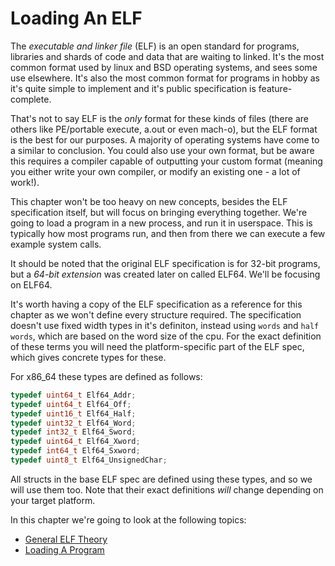 # Loading An ELF

The *executable and linker file* (ELF) is an open standard for programs, libraries and shards of code and data that are waiting to linked. It's the most common format used by linux and BSD operating systems, and sees some use elsewhere. It's also the most common format for programs in hobby as it's quite simple to implement and it's public specification is feature-complete.

That's not to say ELF is the *only* format for these kinds of files (there are others like PE/portable execute, a.out or even mach-o), but the ELF format is the best for our purposes. A majority of operating systems have come to a similar to conclusion. You could also use your own format, but be aware this requires a compiler capable of outputting your custom format (meaning you either write your own compiler, or modify an existing one - a lot of work!).

This chapter won't be too heavy on new concepts, besides the ELF specification itself, but will focus on bringing everything together. We're going to load a program in a new process, and run it in userspace. This is typically how most programs run, and then from there we can execute a few example system calls.

It should be noted that the original ELF specification is for 32-bit programs, but a *64-bit extension* was created later on called ELF64. We'll be focusing on ELF64.

It's worth having a copy of the ELF specification as a reference for this chapter as we won't define every structure required. The specification doesn't use fixed width types in it's definiton, instead using `words` and `half words`, which are based on the word size of the cpu. For the exact definition of these terms you will need the platform-specific part of the ELF spec, which gives concrete types for these.

For x86_64 these types are defined as follows:

```c
typedef uint64_t Elf64_Addr;
typedef uint64_t Elf64_Off;
typedef uint16_t Elf64_Half;
typedef uint32_t Elf64_Word;
typedef int32_t Elf64_Sword;
typedef uint64_t Elf64_Xword;
typedef int64_t Elf64_Sxword;
typedef uint8_t Elf64_UnsignedChar;
```

All structs in the base ELF spec are defined using these types, and so we will use them too. Note that their exact definitions *will* change depending on your target platform.

In this chapter we're going to look at the following topics:

- [General ELF Theory](02_Elf_Theory.md)
- [Loading A Program](03_Loading_And_Running.md)
